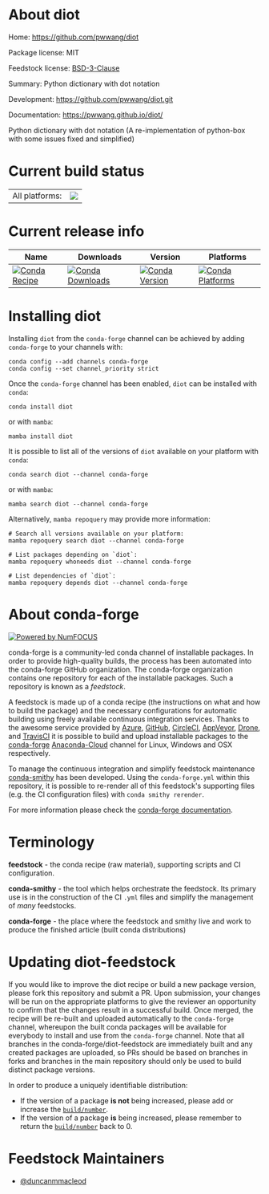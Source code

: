 About diot
==========

Home: https://github.com/pwwang/diot

Package license: MIT

Feedstock license: [BSD-3-Clause](https://github.com/conda-forge/diot-feedstock/blob/main/LICENSE.txt)

Summary: Python dictionary with dot notation

Development: https://github.com/pwwang/diot.git

Documentation: https://pwwang.github.io/diot/

Python dictionary with dot notation (A re-implementation of
python-box with some issues fixed and simplified)


Current build status
====================


<table><tr><td>All platforms:</td>
    <td>
      <a href="https://dev.azure.com/conda-forge/feedstock-builds/_build/latest?definitionId=12843&branchName=main">
        <img src="https://dev.azure.com/conda-forge/feedstock-builds/_apis/build/status/diot-feedstock?branchName=main">
      </a>
    </td>
  </tr>
</table>

Current release info
====================

| Name | Downloads | Version | Platforms |
| --- | --- | --- | --- |
| [![Conda Recipe](https://img.shields.io/badge/recipe-diot-green.svg)](https://anaconda.org/conda-forge/diot) | [![Conda Downloads](https://img.shields.io/conda/dn/conda-forge/diot.svg)](https://anaconda.org/conda-forge/diot) | [![Conda Version](https://img.shields.io/conda/vn/conda-forge/diot.svg)](https://anaconda.org/conda-forge/diot) | [![Conda Platforms](https://img.shields.io/conda/pn/conda-forge/diot.svg)](https://anaconda.org/conda-forge/diot) |

Installing diot
===============

Installing `diot` from the `conda-forge` channel can be achieved by adding `conda-forge` to your channels with:

```
conda config --add channels conda-forge
conda config --set channel_priority strict
```

Once the `conda-forge` channel has been enabled, `diot` can be installed with `conda`:

```
conda install diot
```

or with `mamba`:

```
mamba install diot
```

It is possible to list all of the versions of `diot` available on your platform with `conda`:

```
conda search diot --channel conda-forge
```

or with `mamba`:

```
mamba search diot --channel conda-forge
```

Alternatively, `mamba repoquery` may provide more information:

```
# Search all versions available on your platform:
mamba repoquery search diot --channel conda-forge

# List packages depending on `diot`:
mamba repoquery whoneeds diot --channel conda-forge

# List dependencies of `diot`:
mamba repoquery depends diot --channel conda-forge
```


About conda-forge
=================

[![Powered by
NumFOCUS](https://img.shields.io/badge/powered%20by-NumFOCUS-orange.svg?style=flat&colorA=E1523D&colorB=007D8A)](https://numfocus.org)

conda-forge is a community-led conda channel of installable packages.
In order to provide high-quality builds, the process has been automated into the
conda-forge GitHub organization. The conda-forge organization contains one repository
for each of the installable packages. Such a repository is known as a *feedstock*.

A feedstock is made up of a conda recipe (the instructions on what and how to build
the package) and the necessary configurations for automatic building using freely
available continuous integration services. Thanks to the awesome service provided by
[Azure](https://azure.microsoft.com/en-us/services/devops/), [GitHub](https://github.com/),
[CircleCI](https://circleci.com/), [AppVeyor](https://www.appveyor.com/),
[Drone](https://cloud.drone.io/welcome), and [TravisCI](https://travis-ci.com/)
it is possible to build and upload installable packages to the
[conda-forge](https://anaconda.org/conda-forge) [Anaconda-Cloud](https://anaconda.org/)
channel for Linux, Windows and OSX respectively.

To manage the continuous integration and simplify feedstock maintenance
[conda-smithy](https://github.com/conda-forge/conda-smithy) has been developed.
Using the ``conda-forge.yml`` within this repository, it is possible to re-render all of
this feedstock's supporting files (e.g. the CI configuration files) with ``conda smithy rerender``.

For more information please check the [conda-forge documentation](https://conda-forge.org/docs/).

Terminology
===========

**feedstock** - the conda recipe (raw material), supporting scripts and CI configuration.

**conda-smithy** - the tool which helps orchestrate the feedstock.
                   Its primary use is in the construction of the CI ``.yml`` files
                   and simplify the management of *many* feedstocks.

**conda-forge** - the place where the feedstock and smithy live and work to
                  produce the finished article (built conda distributions)


Updating diot-feedstock
=======================

If you would like to improve the diot recipe or build a new
package version, please fork this repository and submit a PR. Upon submission,
your changes will be run on the appropriate platforms to give the reviewer an
opportunity to confirm that the changes result in a successful build. Once
merged, the recipe will be re-built and uploaded automatically to the
`conda-forge` channel, whereupon the built conda packages will be available for
everybody to install and use from the `conda-forge` channel.
Note that all branches in the conda-forge/diot-feedstock are
immediately built and any created packages are uploaded, so PRs should be based
on branches in forks and branches in the main repository should only be used to
build distinct package versions.

In order to produce a uniquely identifiable distribution:
 * If the version of a package **is not** being increased, please add or increase
   the [``build/number``](https://docs.conda.io/projects/conda-build/en/latest/resources/define-metadata.html#build-number-and-string).
 * If the version of a package **is** being increased, please remember to return
   the [``build/number``](https://docs.conda.io/projects/conda-build/en/latest/resources/define-metadata.html#build-number-and-string)
   back to 0.

Feedstock Maintainers
=====================

* [@duncanmmacleod](https://github.com/duncanmmacleod/)

